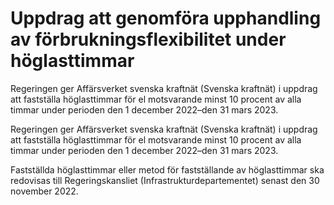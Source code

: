 # Uppdrag att genomföra upphandling av förbrukningsflexibilitet under höglasttimmar

Regeringen ger Affärsverket svenska kraftnät (Svenska kraftnät) i uppdrag att fastställa höglasttimmar för el motsvarande minst 10 procent av alla timmar under perioden den 1 december 2022–den 31 mars 2023.

Regeringen ger Affärsverket svenska kraftnät (Svenska kraftnät) i uppdrag att fastställa höglasttimmar för el motsvarande minst 10 procent av alla timmar under perioden den 1 december 2022–den 31 mars 2023.

Fastställda höglasttimmar eller metod för fastställande av höglasttimmar ska redovisas till Regeringskansliet (Infrastrukturdepartementet) senast den 30 november 2022.
